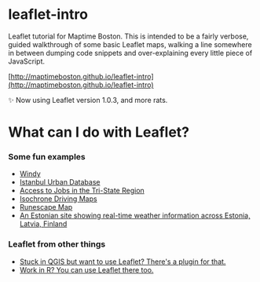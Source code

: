 leaflet-intro
=============

Leaflet tutorial for Maptime Boston. This is intended to be a fairly verbose, guided walkthrough of some basic Leaflet maps, walking a line somewhere in between dumping code snippets and over-explaining every little piece of JavaScript.

[http://maptimeboston.github.io/leaflet-intro](http://maptimeboston.github.io/leaflet-intro)

:sparkles: Now using Leaflet version 1.0.3, and more rats.

What can I do with Leaflet?
============================
### Some fun examples
* [Windy](https://www.windy.com/?41.208,-83.826,7)
* [Istanbul Urban Database](http://www.istanbulurbandatabase.com)
* [Access to Jobs in the Tri-State Region](http://fragile-success.rpa.org/maps/jobs.html)
* [Isochrone Driving Maps](http://emptypipes.org/2016/03/04/isochrone-driving-map/)
* [Runescape Map](https://rsmap.net/#7/-64.175/19.435)
* [An Estonian site showing real-time weather information across Estonia, Latvia, Finland](https://gis.ee/meri/#6/58.922/24.302)

### Leaflet from other things
* [Stuck in QGIS but want to use Leaflet? There's a plugin for that.](http://www.qgistutorials.com/en/docs/leaflet_maps_with_qgis2leaf.html)
* [Work in R? You can use Leaflet there too.](https://rstudio.github.io/leaflet/)
